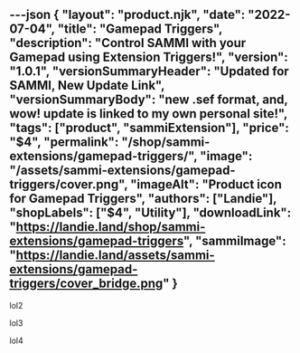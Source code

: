 ---json
{
  "layout": "product.njk",
  "date": "2022-07-04",
  "title": "Gamepad Triggers",
  "description": "Control SAMMI with your Gamepad using Extension Triggers!",
  "version": "1.0.1",
  "versionSummaryHeader": "Updated for SAMMI, New Update Link",
  "versionSummaryBody": "new .sef format, and, wow! update is linked to my own personal site!",
  "tags": ["product", "sammiExtension"],
  "price": "$4",
  "permalink": "/shop/sammi-extensions/gamepad-triggers/",
  "image": "/assets/sammi-extensions/gamepad-triggers/cover.png",
  "imageAlt": "Product icon for Gamepad Triggers",
  "authors": ["Landie"],
  "shopLabels": ["$4", "Utility"],
  "downloadLink": "https://landie.land/shop/sammi-extensions/gamepad-triggers",
  "sammiImage": "https://landie.land/assets/sammi-extensions/gamepad-triggers/cover_bridge.png"
}
---

<!--overview start-->


<!--overview end-->

<!-- more -->

<!--setup start-->

lol2

<!--setup end-->

<!-- more -->

<!--tutorials start-->

lol3

<!--tutorials end-->

<!-- more -->

<!--patchnotes start-->

lol4

<!--patchnotes end-->
